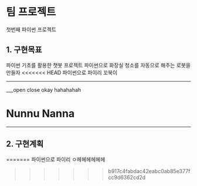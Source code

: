 # 팀 프로젝트
첫번째 파이썬 프로젝트

## 1. 구현목표
파이썬 기초를 활용한 챗봇 프로젝트
파이썬으로 화장실 청소를 자동으로 해주는 로봇을 만들자
<<<<<<< HEAD
파이썬으로 파이리 꼬북이 
***
___open close
okay hahahahah 
# Nunnu Nanna
***

## 2. 구현계획
=======
파이썬으로 파이리 ㅇ헤헤헤헤헤헤

>>>>>>> b917c4fabdac42eabc0ab85e377fcc9d6362cd2d

